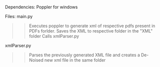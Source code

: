 Dependencies:
Poppler for windows

Files:
main.py
>> Executes poppler to generate xml of respective pdfs present in PDFs forlder.
>> Saves the XML to respective folder in the "XML" folder
>> Calls xmlParser.py

xmlParser.py
>> Parses the previously generated XML file and creates a De-Noised new xml file in the same folder
